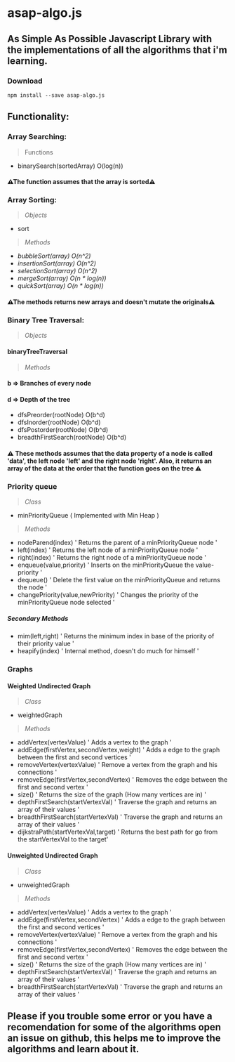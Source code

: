 # asap-algo.js

## As Simple As Possible Javascript Library with the implementations of all the algorithms that i'm learning.

### Download

```
npm install --save asap-algo.js
```

## Functionality:

### Array Searching:

> Functions

- binarySearch(sortedArray) O(log(n))

#### ⚠The function assumes that the array is sorted⚠

### Array Sorting:

> _Objects_

- sort

> _Methods_

- _bubbleSort(array) O(n^2)_
- _insertionSort(array) O(n^2)_
- _selectionSort(array) O(n^2)_
- _mergeSort(array) O(n \* log(n))_
- _quickSort(array) O(n \* log(n))_

#### ⚠The methods returns new arrays and doesn't mutate the originals⚠

### Binary Tree Traversal:

> _Objects_

#### binaryTreeTraversal

> _Methods_

#### b => Branches of every node

#### d => Depth of the tree

- dfsPreorder(rootNode) O(b^d)
- dfsInorder(rootNode) O(b^d)
- dfsPostorder(rootNode) O(b^d)
- breadthFirstSearch(rootNode) O(b^d)

#### ⚠ These methods assumes that the data property of a node is called 'data', the left node 'left' and the right node 'right'. Also, it returns an array of the data at the order that the function goes on the tree ⚠

### Priority queue

> _Class_

- minPriorityQueue ( Implemented with Min Heap )

> _Methods_

- nodeParend(index) ' Returns the parent of a minPriorityQueue node '
- left(index) ' Returns the left node of a minPriorityQueue node '
- right(index) ' Returns the right node of a minPriorityQueue node '
- enqueue(value,priority) ' Inserts on the minPriorityQueue the value-priority '
- dequeue() ' Delete the first value on the minPriorityQueue and returns the node '
- changePriority(value,newPriority) ' Changes the priority of the minPriorityQueue node selected '

##### Secondary Methods

- mim(left,right) ' Returns the minimum index in base of the priority of their priority value '
- heapify(index) ' Internal method, doesn't do much for himself '

### Graphs

#### Weighted Undirected Graph

> _Class_

- weightedGraph

> _Methods_

- addVertex(vertexValue) ' Adds a vertex to the graph '
- addEdge(firstVertex,secondVertex,weight) ' Adds a edge to the graph between the first and second vertices '
- removeVertex(vertexValue) ' Remove a vertex from the graph and his connections '
- removeEdge(firstVertex,secondVertex) ' Removes the edge between the first and second vertex '
- size() ' Returns the size of the graph (How many vertices are in) '
- depthFirstSearch(startVertexVal) ' Traverse the graph and returns an array of their values '
- breadthFirstSearch(startVertexVal) ' Traverse the graph and returns an array of their values '
- dijkstraPath(startVertexVal,target) ' Returns the best path for go from the startVertexVal to the target'

#### Unweighted Undirected Graph

> _Class_

- unweightedGraph

> _Methods_

- addVertex(vertexValue) ' Adds a vertex to the graph '
- addEdge(firstVertex,secondVertex) ' Adds a edge to the graph between the first and second vertices '
- removeVertex(vertexValue) ' Remove a vertex from the graph and his connections '
- removeEdge(firstVertex,secondVertex) ' Removes the edge between the first and second vertex '
- size() ' Returns the size of the graph (How many vertices are in) '
- depthFirstSearch(startVertexVal) ' Traverse the graph and returns an array of their values '
- breadthFirstSearch(startVertexVal) ' Traverse the graph and returns an array of their values '

## Please if you trouble some error or you have a recomendation for some of the algorithms open an issue on github, this helps me to improve the algorithms and learn about it.
